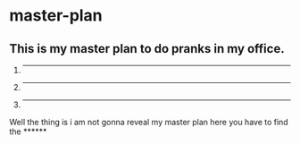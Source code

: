 # master-plan

## This is my master plan to do pranks in my office.

1. ******************
2. ******************
3. ******************

Well the thing is i am not gonna reveal my master plan here you have to find the ******
